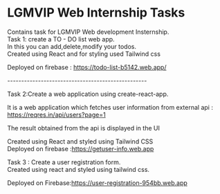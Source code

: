 # LGMVIP Web Internship Tasks
Contains task for LGMVIP Web development Insternship.<br>
Task 1: create a TO - DO list web app.<br>
In this you can add,delete,modify your todos.<br>
Created using React and for styling used Tailwind css<br>

Deployed on firebase : https://todo-list-b5142.web.app/ <br>



*--------------------------------------------------*<br>

Task 2:Create a web application using create-react-app.<br>

It is a web application which fetches user information from external api : https://reqres.in/api/users?page=1<br>

The result obtained from the api is displayed in the UI<br>


Created using React and styled using Tailwind CSS<br>
Deployed on firebase :https://getuser-info.web.app

Task 3 : Create a user registration form.<br>
Created using react and styled using tailwind css.<br>

Deployed on Firebase:https://user-registration-954bb.web.app
